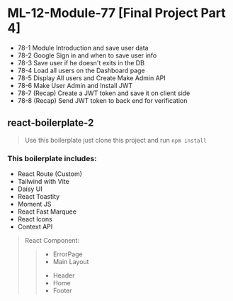 # ML-12-Module-77 [Final Project Part 4]

* 78-1 Module Introduction and save user data
* 78-2 Google Sign in and when to save user info
* 78-3 Save user if he doesn't exits in the DB
* 78-4 Load all users on the Dashboard page
* 78-5 Display All users and Create Make Admin API
* 78-6 Make User Admin and Install JWT
* 78-7 (Recap) Create a JWT token and save it on client side
* 78-8 (Recap) Send JWT token to back end for verification


## react-boilerplate-2

> Use this boilerplate just clone this project and run `npm install`

### This boilerplate includes:

* React Route (Custom)
* Tailwind with Vite
* Daisy UI
* React Toastity
* Moment JS
* React Fast Marquee
* React Icons
* Context API

> React Component:
>> - ErrorPage
>> - Main Layout
>> + Header
>> + Home
>> + Footer
